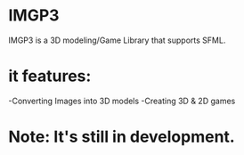 # IMGP3
IMGP3 is a 3D modeling/Game Library that supports SFML.
# it features:
-Converting Images into 3D models
-Creating 3D & 2D games
# Note: It's still in development.
